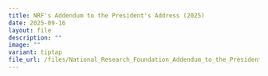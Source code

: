 ```yaml
---
title: NRF's Addendum to the President's Address (2025)
date: 2025-09-16
layout: file
description: ""
image: ""
variant: tiptap
file_url: /files/National_Research_Foundation_Addendum_to_the_Presidents_Address.pdf
---
```

